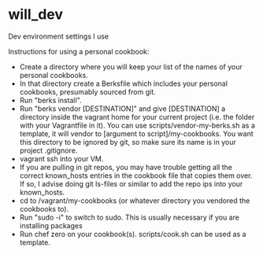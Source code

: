 # will_dev
Dev environment settings I use

Instructions for using a personal cookbook:
* Create a directory where you will keep your list of the names of your personal cookbooks.
* In that directory create a Berksfile which includes your personal cookbooks, presumably sourced from git.
* Run "berks install".
* Run "berks vendor [DESTINATION]" and give [DESTINATION] a directory inside the vagrant home for your current project (i.e. the folder with your Vagrantfile in it).  You can use scripts/vendor-my-berks.sh as a template, it will vendor to [argument to script]/my-cookbooks. You want this directory to be ignored by git, so make sure its name is in your project .gitignore.
* vagrant ssh into your VM.
* If you are pulling in git repos, you may have trouble getting all the correct known_hosts entries in the cookbook file that copies them over. If so, I advise doing git ls-files or similar to add the repo ips into your known_hosts.
* cd to /vagrant/my-cookbooks (or whatever directory you vendored the cookbooks to).
* Run "sudo -i" to switch to sudo.  This is usually necessary if you are installing packages
* Run chef zero on  your cookbook(s). scripts/cook.sh can be used as a template. 

